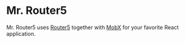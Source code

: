 # Mr. Router5

Mr. Router5 uses [Router5](https://router5.js.org) together with [MobX](https://mobx.js.org) for your favorite React application.

